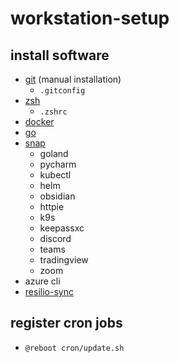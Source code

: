# workstation-setup

## install software
- [git](https://git-scm.com/downloads) (manual installation)
    - `.gitconfig`
- [zsh](https://ohmyz.sh/)
    - `.zshrc`
- [docker](https://www.docker.com/)
- [go](https://go.dev/)
- [snap](https://snapcraft.io/)
    - goland
    - pycharm
    - kubectl
    - helm
    - obsidian
    - httpie
    - k9s
    - keepassxc
    - discord
    - teams
    - tradingview
    - zoom
- azure cli
- [resilio-sync](https://www.resilio.com/)

## register cron jobs
- `@reboot cron/update.sh` 
